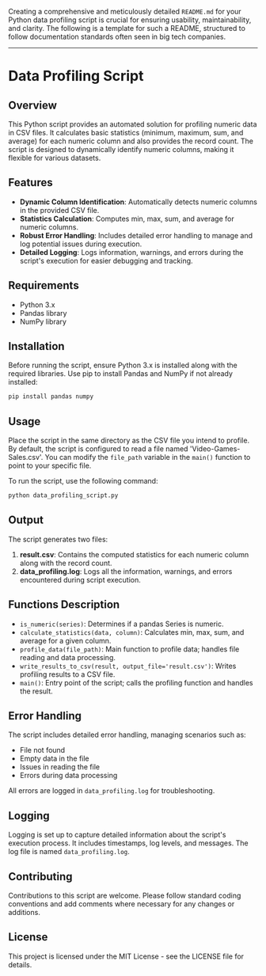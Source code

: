 

Creating a comprehensive and meticulously detailed `README.md` for your Python data profiling script is crucial for ensuring usability, maintainability, and clarity. The following is a template for such a README, structured to follow documentation standards often seen in big tech companies.

---

# Data Profiling Script

## Overview

This Python script provides an automated solution for profiling numeric data in CSV files. It calculates basic statistics (minimum, maximum, sum, and average) for each numeric column and also provides the record count. The script is designed to dynamically identify numeric columns, making it flexible for various datasets.

## Features

- **Dynamic Column Identification**: Automatically detects numeric columns in the provided CSV file.
- **Statistics Calculation**: Computes min, max, sum, and average for numeric columns.
- **Robust Error Handling**: Includes detailed error handling to manage and log potential issues during execution.
- **Detailed Logging**: Logs information, warnings, and errors during the script's execution for easier debugging and tracking.

## Requirements

- Python 3.x
- Pandas library
- NumPy library

## Installation

Before running the script, ensure Python 3.x is installed along with the required libraries. Use pip to install Pandas and NumPy if not already installed:

```bash
pip install pandas numpy
```

## Usage

Place the script in the same directory as the CSV file you intend to profile. By default, the script is configured to read a file named 'Video-Games-Sales.csv'. You can modify the `file_path` variable in the `main()` function to point to your specific file.

To run the script, use the following command:

```bash
python data_profiling_script.py
```

## Output

The script generates two files:

1. **result.csv**: Contains the computed statistics for each numeric column along with the record count.
2. **data_profiling.log**: Logs all the information, warnings, and errors encountered during script execution.

## Functions Description

- `is_numeric(series)`: Determines if a pandas Series is numeric.
- `calculate_statistics(data, column)`: Calculates min, max, sum, and average for a given column.
- `profile_data(file_path)`: Main function to profile data; handles file reading and data processing.
- `write_results_to_csv(result, output_file='result.csv')`: Writes profiling results to a CSV file.
- `main()`: Entry point of the script; calls the profiling function and handles the result.

## Error Handling

The script includes detailed error handling, managing scenarios such as:

- File not found
- Empty data in the file
- Issues in reading the file
- Errors during data processing

All errors are logged in `data_profiling.log` for troubleshooting.

## Logging

Logging is set up to capture detailed information about the script's execution process. It includes timestamps, log levels, and messages. The log file is named `data_profiling.log`.

## Contributing

Contributions to this script are welcome. Please follow standard coding conventions and add comments where necessary for any changes or additions.

## License

This project is licensed under the MIT License - see the LICENSE file for details.
